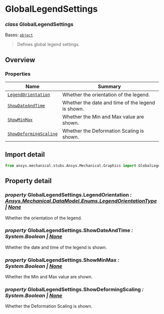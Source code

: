 <a id="globallegendsettings"></a>

# GlobalLegendSettings

<a id="GlobalLegendSettings"></a>

### *class* GlobalLegendSettings

Bases: [`object`](https://docs.python.org/3/library/functions.html#object)

> Defines global legend settings.

> <!-- !! processed by numpydoc !! -->

<a id="overview"></a>

## Overview

### Properties

| Name | Summary |
|----------------------------------------------------------------------|----------------------------------------------------|
| [`LegendOrientation`](#GlobalLegendSettings.LegendOrientation)       | Whether the orientation of the legend.             |
| [`ShowDateAndTime`](#GlobalLegendSettings.ShowDateAndTime)           | Whether the  date and time of the legend is shown. |
| [`ShowMinMax`](#GlobalLegendSettings.ShowMinMax)                     | Whether the Min and Max value are shown.           |
| [`ShowDeformingScaling`](#GlobalLegendSettings.ShowDeformingScaling) | Whether the Deformation Scaling is shown.          |

<a id="import-detail"></a>

## Import detail

```python
from ansys.mechanical.stubs.Ansys.Mechanical.Graphics import GlobalLegendSettings
```

<a id="property-detail"></a>

## Property detail

<a id="GlobalLegendSettings.LegendOrientation"></a>

### *property* GlobalLegendSettings.LegendOrientation *: [Ansys.Mechanical.DataModel.Enums.LegendOrientationType](../DataModel/Enums/LegendOrientationType.md#LegendOrientationType) | [None](https://docs.python.org/3/library/constants.html#None)*

Whether the orientation of the legend.

<!-- !! processed by numpydoc !! -->

<a id="GlobalLegendSettings.ShowDateAndTime"></a>

### *property* GlobalLegendSettings.ShowDateAndTime *: System.Boolean | [None](https://docs.python.org/3/library/constants.html#None)*

Whether the  date and time of the legend is shown.

<!-- !! processed by numpydoc !! -->

<a id="GlobalLegendSettings.ShowMinMax"></a>

### *property* GlobalLegendSettings.ShowMinMax *: System.Boolean | [None](https://docs.python.org/3/library/constants.html#None)*

Whether the Min and Max value are shown.

<!-- !! processed by numpydoc !! -->

<a id="GlobalLegendSettings.ShowDeformingScaling"></a>

### *property* GlobalLegendSettings.ShowDeformingScaling *: System.Boolean | [None](https://docs.python.org/3/library/constants.html#None)*

Whether the Deformation Scaling is shown.

<!-- !! processed by numpydoc !! -->
